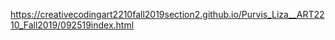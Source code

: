 https://creativecodingart2210fall2019section2.github.io/Purvis_Liza__ART2210_Fall2019/092519index.html

